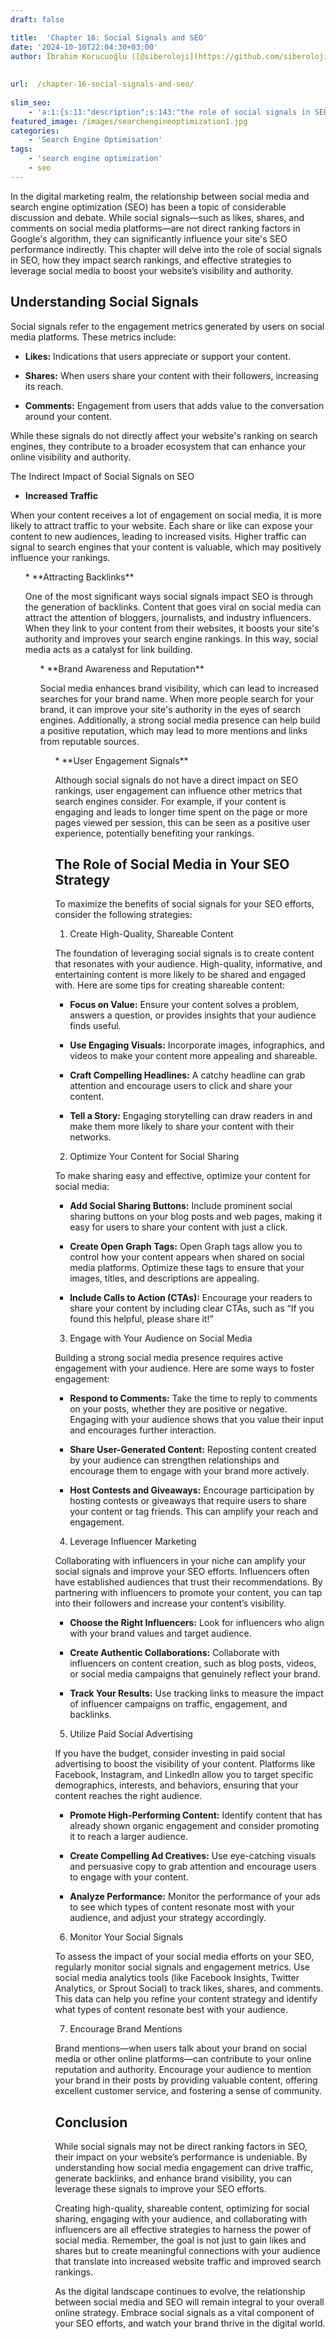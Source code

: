 ```yaml
---
draft: false

title:  'Chapter 16: Social Signals and SEO'
date: '2024-10-10T22:04:30+03:00'
author: İbrahim Korucuoğlu ([@siberoloji](https://github.com/siberoloji))
 
 
url:  /chapter-16-social-signals-and-seo/
 
slim_seo:
    - 'a:1:{s:11:"description";s:143:"the role of social signals in SEO, how they impact search rankings to leverage social media to boost your website’s visibility and authority.";}'
featured_image: /images/searchengineoptimization1.jpg
categories:
    - 'Search Engine Optimisation'
tags:
    - 'search engine optimization'
    - seo
---
```



In the digital marketing realm, the relationship between social media and search engine optimization (SEO) has been a topic of considerable discussion and debate. While social signals—such as likes, shares, and comments on social media platforms—are not direct ranking factors in Google's algorithm, they can significantly influence your site's SEO performance indirectly. This chapter will delve into the role of social signals in SEO, how they impact search rankings, and effective strategies to leverage social media to boost your website’s visibility and authority.



## Understanding Social Signals



Social signals refer to the engagement metrics generated by users on social media platforms. These metrics include:


* **Likes:** Indications that users appreciate or support your content.

* **Shares:** When users share your content with their followers, increasing its reach.

* **Comments:** Engagement from users that adds value to the conversation around your content.




While these signals do not directly affect your website's ranking on search engines, they contribute to a broader ecosystem that can enhance your online visibility and authority.



The Indirect Impact of Social Signals on SEO


* **Increased Traffic**




When your content receives a lot of engagement on social media, it is more likely to attract traffic to your website. Each share or like can expose your content to new audiences, leading to increased visits. Higher traffic can signal to search engines that your content is valuable, which may positively influence your rankings.


<!-- wp:list {"ordered":true,"start":2} -->
<ol start="2" class="wp-block-list">* **Attracting Backlinks**




One of the most significant ways social signals impact SEO is through the generation of backlinks. Content that goes viral on social media can attract the attention of bloggers, journalists, and industry influencers. When they link to your content from their websites, it boosts your site's authority and improves your search engine rankings. In this way, social media acts as a catalyst for link building.


<!-- wp:list {"ordered":true,"start":3} -->
<ol start="3" class="wp-block-list">* **Brand Awareness and Reputation**




Social media enhances brand visibility, which can lead to increased searches for your brand name. When more people search for your brand, it can improve your site's authority in the eyes of search engines. Additionally, a strong social media presence can help build a positive reputation, which may lead to more mentions and links from reputable sources.


<!-- wp:list {"ordered":true,"start":4} -->
<ol start="4" class="wp-block-list">* **User Engagement Signals**




Although social signals do not have a direct impact on SEO rankings, user engagement can influence other metrics that search engines consider. For example, if your content is engaging and leads to longer time spent on the page or more pages viewed per session, this can be seen as a positive user experience, potentially benefiting your rankings.



## The Role of Social Media in Your SEO Strategy



To maximize the benefits of social signals for your SEO efforts, consider the following strategies:



1. Create High-Quality, Shareable Content



The foundation of leveraging social signals is to create content that resonates with your audience. High-quality, informative, and entertaining content is more likely to be shared and engaged with. Here are some tips for creating shareable content:


* **Focus on Value:** Ensure your content solves a problem, answers a question, or provides insights that your audience finds useful.

* **Use Engaging Visuals:** Incorporate images, infographics, and videos to make your content more appealing and shareable.

* **Craft Compelling Headlines:** A catchy headline can grab attention and encourage users to click and share your content.

* **Tell a Story:** Engaging storytelling can draw readers in and make them more likely to share your content with their networks.




2. Optimize Your Content for Social Sharing



To make sharing easy and effective, optimize your content for social media:


* **Add Social Sharing Buttons:** Include prominent social sharing buttons on your blog posts and web pages, making it easy for users to share your content with just a click.

* **Create Open Graph Tags:** Open Graph tags allow you to control how your content appears when shared on social media platforms. Optimize these tags to ensure that your images, titles, and descriptions are appealing.

* **Include Calls to Action (CTAs):** Encourage your readers to share your content by including clear CTAs, such as “If you found this helpful, please share it!”




3. Engage with Your Audience on Social Media



Building a strong social media presence requires active engagement with your audience. Here are some ways to foster engagement:


* **Respond to Comments:** Take the time to reply to comments on your posts, whether they are positive or negative. Engaging with your audience shows that you value their input and encourages further interaction.

* **Share User-Generated Content:** Reposting content created by your audience can strengthen relationships and encourage them to engage with your brand more actively.

* **Host Contests and Giveaways:** Encourage participation by hosting contests or giveaways that require users to share your content or tag friends. This can amplify your reach and engagement.




4. Leverage Influencer Marketing



Collaborating with influencers in your niche can amplify your social signals and improve your SEO efforts. Influencers often have established audiences that trust their recommendations. By partnering with influencers to promote your content, you can tap into their followers and increase your content’s visibility.


* **Choose the Right Influencers:** Look for influencers who align with your brand values and target audience.

* **Create Authentic Collaborations:** Collaborate with influencers on content creation, such as blog posts, videos, or social media campaigns that genuinely reflect your brand.

* **Track Your Results:** Use tracking links to measure the impact of influencer campaigns on traffic, engagement, and backlinks.




5. Utilize Paid Social Advertising



If you have the budget, consider investing in paid social advertising to boost the visibility of your content. Platforms like Facebook, Instagram, and LinkedIn allow you to target specific demographics, interests, and behaviors, ensuring that your content reaches the right audience.


* **Promote High-Performing Content:** Identify content that has already shown organic engagement and consider promoting it to reach a larger audience.

* **Create Compelling Ad Creatives:** Use eye-catching visuals and persuasive copy to grab attention and encourage users to engage with your content.

* **Analyze Performance:** Monitor the performance of your ads to see which types of content resonate most with your audience, and adjust your strategy accordingly.




6. Monitor Your Social Signals



To assess the impact of your social media efforts on your SEO, regularly monitor social signals and engagement metrics. Use social media analytics tools (like Facebook Insights, Twitter Analytics, or Sprout Social) to track likes, shares, and comments. This data can help you refine your content strategy and identify what types of content resonate best with your audience.



7. Encourage Brand Mentions



Brand mentions—when users talk about your brand on social media or other online platforms—can contribute to your online reputation and authority. Encourage your audience to mention your brand in their posts by providing valuable content, offering excellent customer service, and fostering a sense of community.



## Conclusion



While social signals may not be direct ranking factors in SEO, their impact on your website’s performance is undeniable. By understanding how social media engagement can drive traffic, generate backlinks, and enhance brand visibility, you can leverage these signals to improve your SEO efforts.



Creating high-quality, shareable content, optimizing for social sharing, engaging with your audience, and collaborating with influencers are all effective strategies to harness the power of social media. Remember, the goal is not just to gain likes and shares but to create meaningful connections with your audience that translate into increased website traffic and improved search rankings.



As the digital landscape continues to evolve, the relationship between social media and SEO will remain integral to your overall online strategy. Embrace social signals as a vital component of your SEO efforts, and watch your brand thrive in the digital world.
